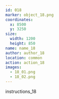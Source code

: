 ```yaml
---
id: 018
marker: object_18.png
coordinates:
  x: 8500
  y: 3250
size:
  width: 1200
  height: 850
name: name_18
author: author_18
location: common
action: action_18
images:
  - 18_01.png
  - 18_02.png
---
```


instructions_18
